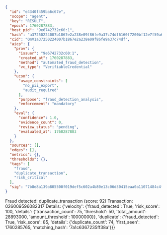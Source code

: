 ```json
{
  "id": "e4340f459ba6c67e",
  "scope": "agent",
  "key": "RESULT",
  "epoch": 1760287883,
  "host_pid": "9e6742732c60:1",
  "hash": "a37250224007b1867e2a238e09f86fe9a37c74df6160f7200bf12e7f59a6bb5b",
  "cid": "QmV1a37250224007b1867e2a238e09f86fe9a37c74df",
  "aicp": {
    "prov": {
      "issuer": "9e6742732c60:1",
      "created_at": 1760287883,
      "method": "automated_fraud_detection",
      "vc_type": "VerifiableCredential"
    },
    "ucon": {
      "usage_constraints": [
        "no_pii_export",
        "audit_required"
      ],
      "purpose": "fraud_detection_analysis",
      "enforcement": "mandatory"
    },
    "eval": {
      "confidence": 1.0,
      "evidence_count": 0,
      "review_status": "pending",
      "evaluated_at": 1760287883
    }
  },
  "sources": [],
  "edges": [],
  "metrics": {},
  "thresholds": {},
  "tags": [
    "fraud",
    "duplicate_transaction",
    "risk_critical"
  ],
  "sig": "7b8e8a139a805500f019def5c602a4b80e13c06d30415eaa0a11071484c4f162"
}
```

Fraud detected: duplicate_transaction (score: 92)
Transaction: 026009596082317
Details: {'velocity': {'fraud_detected': True, 'risk_score': 100, 'details': {'transaction_count': 75, 'threshold': 50, 'total_amount': 28893000, 'amount_threshold': 10000000}}, 'duplicate': {'fraud_detected': True, 'risk_score': 85, 'details': {'duplicate_count': 74, 'first_seen': 1760285765, 'matching_hash': '7a1c6367235ff38a'}}}